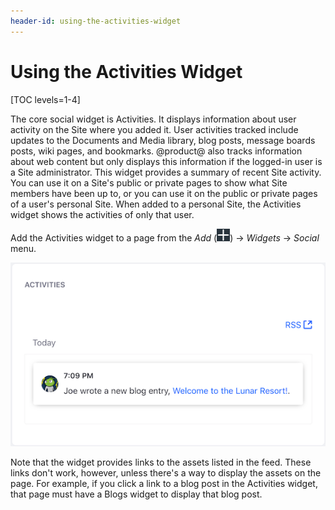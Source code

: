 ```yaml
---
header-id: using-the-activities-widget
---
```


# Using the Activities Widget

[TOC levels=1-4]

The core social widget is Activities. It displays information about user
activity on the Site where you added it. User activities tracked include
updates to the Documents and Media library, blog posts, message boards posts,
wiki pages, and bookmarks. @product@ also tracks information about web content
but only displays this information if the logged-in user is a Site
administrator. This widget provides a summary of recent Site activity. You can
use it on a Site's public or private pages to show what Site members have been
up to, or you can use it on the public or private pages of a user's personal
Site. When added to a personal Site, the Activities widget shows the activities 
of only that user. 

Add the Activities widget to a page from the *Add* 
(![Add](../../../images/icon-add-app.png)) 
&rarr; *Widgets* &rarr; *Social* menu. 

![Figure 1: The Activities widget shows information about asset-related user activity in the current Site.](../../../images/activities-widget.png)

Note that the widget provides links to the assets listed in the feed. These 
links don't work, however, unless there's a way to display the assets on the 
page. For example, if you click a link to a blog post in the Activities widget, 
that page must have a Blogs widget to display that blog post. 
